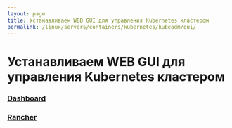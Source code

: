 ```yaml
---
layout: page
title: Устанавливаем WEB GUI для управления Kubernetes кластером
permalink: /linux/servers/containers/kubernetes/kubeadm/gui/
---
```


# Устанавливаем WEB GUI для управления Kubernetes кластером

### [Dashboard](/linux/servers/containers/kubernetes/kubeadm/gui/dashboard/)

### [Rancher](/linux/servers/containers/kubernetes/kubeadm/gui/rancher/)
